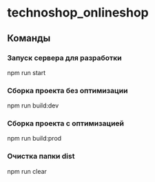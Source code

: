 # technoshop_onlineshop

## Команды

### Запуск сервера для разработки
npm run start

### Сборка проекта без оптимизации
npm run build:dev

### Сборка проекта с оптимизацией
npm run build:prod

### Очистка папки dist
npm run clear
